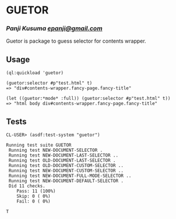 # GUETOR

### _Panji Kusuma <epanji@gmail.com>_

Guetor is package to guess selector for contents wrapper.

## Usage

``` common-lisp
(ql:quickload 'guetor)

(guetor:selector #p"test.html" t)
=> "div#contents-wrapper.fancy-page.fancy-title"

(let ((guetor:*mode* :full)) (guetor:selector #p"test.html" t)) 
=> "html body div#contents-wrapper.fancy-page.fancy-title"
```

## Tests

``` common-lisp
CL-USER> (asdf:test-system "guetor")

Running test suite GUETOR
 Running test NEW-DOCUMENT-SELECTOR .
 Running test NEW-DOCUMENT-LAST-SELECTOR ..
 Running test OLD-DOCUMENT-LAST-SELECTOR .
 Running test OLD-DOCUMENT-CUSTOM-SELECTOR ..
 Running test NEW-DOCUMENT-CUSTOM-SELECTOR ..
 Running test NEW-DOCUMENT-FULL-MODE-SELECTOR ..
 Running test NEW-DOCUMENT-DEFAULT-SELECTOR .
 Did 11 checks.
    Pass: 11 (100%)
    Skip: 0 ( 0%)
    Fail: 0 ( 0%)

T
```